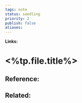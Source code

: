 ```yaml
---
tags: note
status: seedling
priority: 2
publish: false
aliases: 
---
```

**Links:**
# <%tp.file.title%>


## Reference:

## Related:
